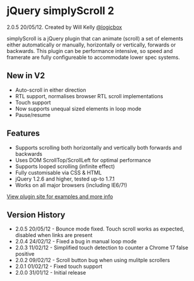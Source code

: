 jQuery simplyScroll 2
=====================

2.0.5 20/05/12. Created by Will Kelly [@logicbox](http://twitter.com/logicbox)

simplyScroll is a jQuery plugin that can animate (scroll) a set of elements either automatically or manually, 
horizontally or vertically, forwards or backwards. This plugin can be performance intensive, so speed and 
framerate are fully configureable to accommodate lower spec systems.

## New in V2 ##

* Auto-scroll in either direction
* RTL support, normalises browser RTL scroll implementations
* Touch support
* Now supports unequal sized elements in loop mode
* Pause/resume

## Features ##

* Supports scrolling both horizontally and vertically both forwards and backwards
* Uses DOM ScrollTop/ScrollLeft for optimal performance
* Supports looped scrolling (infinite effect)
* Fully customisable via CSS & HTML
* jQuery 1.2.6 and higher, tested up-to 1.7.1
* Works on all major browsers (including IE6/7!)

[View plugin site for examples and more info](http://logicbox.net/jquery/simplyscroll/)

## Version History ##

* 2.0.5 20/05/12 - Bounce mode fixed. Touch scroll works as expected, disabled when links are present
* 2.0.4 24/02/12 - Fixed a bug in manual loop mode
* 2.0.3 11/02/12 - Simplified touch detection to counter a Chrome 17 false positive
* 2.0.2 09/02/12 - Scroll button bug when using mulitple scrollers
* 2.0.1 01/02/12 - Fixed touch support
* 2.0.0 31/01/12 - Initial release